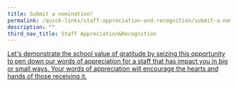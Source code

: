 ```yaml
---
title: Submit a nomination!
permalink: /quick-links/staff-appreciation-and-recognition/submit-a-nomination/
description: ""
third_nav_title: Staff Appreciation&Recognition
---
```

[Let's demonstrate the school value of gratitude by seizing this opportunity to pen down our words of appreciation for a staff that has impact you in big or small ways. Your words of appreciation will encourage the hearts and hands of those receiving it. ](https://docs.google.com/forms/d/e/1FAIpQLSfGSD4G_KwX6dOFg7S6y9gCNBHcfU2eJG3nkY4EZZX_uuMXpA/viewform)